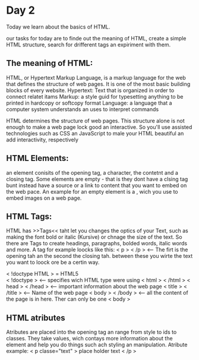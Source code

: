 # Day 2

Today we learn about the basics of HTML.

our tasks for today are to finde out the meaning of HTML, create a simple HTML structure, search for drifferent tags an expiriment with them.

## The meaning of HTML:
HTML, or Hypertext Markup Language, is a markup language for the web that defines the structure of web pages.
It is one of the most basic building blocks of every website.
Hypertext: Text that is organized in order to connect relatet itams
Markup: a style guid for typesetting anything to be printed in hardcopy or softcopy format
Language: a language that a computer system understands an uses to interpret commands

HTML determines the structure of web pages. This structure alone is not enough to make a web page lock good an interactive.
So you'll use assisted technologies such as CSS an JavaScript to male your HTML beautiful an add interactivity, respectively 

## HTML Elements:
an element conisits of the opening tag, a character, the contetnt and a closing tag.
Some elements are empty - that is they dont have a clsing tag bunt instead have a source or a link to content that you want to embed on the web pace.
An example for an empty element is a <img>, wich you use to embed images on a web page.

## HTML Tags:
HTML has >>Tags<< taht let you changes the optics of your Text, such as making the font bold or italic (Kursive) or chnage the size of the text.
So there are Tags to create headings, paragraphs, bolded words, italic words and more.
A tag for example loocks like this: < p >  < /p >  <-- The firt is the opening tah an the second the closing tah. between these you wirte the text you want to loock ore be a certin way.

< !doctype HTML > = HTML5  
< !doctype >  <-- specifies wich HTML type were using
< html > < /html >
< head > < /head >  <-- important information about the web page 
< title > < /title >  <-- Name of the web page
< body > < /body >  <-- all the content of the page is in here. Ther can only be one < body >
   
## HTML atributes
Atributes are placed into the opening tag an range from style to ids to classes. 
They take values, wich contays more information about the element and help you do things such ach styling an manipulation.
Atribute example: < p classe="text" > place holder text < /p >








